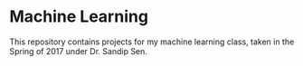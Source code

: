 # Machine Learning

This repository contains projects for my machine learning class, taken in the Spring of 2017 under Dr. Sandip Sen.
